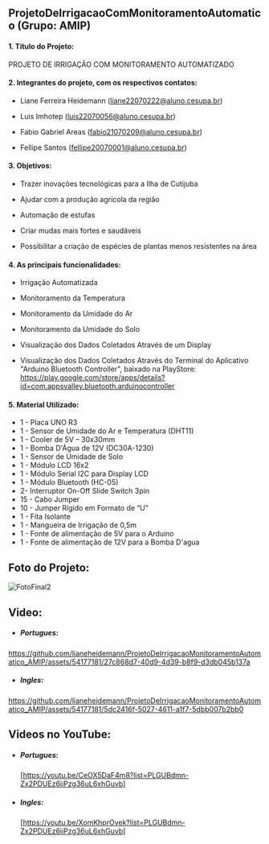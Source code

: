 ## ProjetoDeIrrigacaoComMonitoramentoAutomatico (Grupo: AMIP)

#### 1. Título do Projeto: 
   
  PROJETO DE IRRIGAÇÃO COM MONITORAMENTO AUTOMATIZADO 
 
 
#### 2. Integrantes do projeto, com os respectivos contatos: 

* Liane Ferreira Heidemann (liane22070222@aluno.cesupa.br)
    
* Luis Imhotep (luis22070056@aluno.cesupa.br)
       
* Fabio Gabriel Areas  (fabio21070209@aluno.cesupa.br)
    
* Fellipe Santos (fellipe20070001@aluno.cesupa.br)
    
    
    
#### 3. Objetivos:

* Trazer inovações tecnológicas para a Ilha de Cutijuba
    
* Ajudar com a produção agrícola da região
    
* Automação de estufas
    
* Criar mudas mais fortes e saudáveis
    
* Possibilitar a criação de espécies de plantas menos resistentes na área
 
  
#### 4. As principais funcionalidades:

* Irrigação Automatizada
    
* Monitoramento da Temperatura
    
* Monitoramento da Umidade do Ar
    
* Monitoramento da Umidade do Solo
    
* Visualização dos Dados Coletados Através de um Display
    
* Visualização dos Dados Coletados Através do Terminal do Aplicativo "Arduino Bluetooth Controller", baixado na PlayStore: https://play.google.com/store/apps/details?id=com.appsvalley.bluetooth.arduinocontroller

#### 5. Material Utilizado:

* 1 - Placa UNO R3
* 1 - Sensor de Umidade do Ar e Temperatura (DHT11)
* 1 - Cooler de 5V – 30x30mm
* 1 - Bomba D'Água de 12V (DC30A-1230)
* 1 - Sensor de Umidade de Solo
* 1 - Módulo LCD 16x2 
* 1 - Módulo Serial I2C para Display LCD
* 1 - Módulo Bluetooth (HC-05)
* 2- Interruptor On-Off Slide Switch 3pin
* 15 - Cabo Jumper
* 10 - Jumper Rígido em Formato de “U”
* 1 - Fita Isolante
* 1 - Mangueira de Irrigação de 0,5m
* 1 - Fonte de alimentação de 5V para o Arduino 
* 1 - Fonte de alimentação de 12V para a Bomba D'agua

## Foto do Projeto:

![FotoFinal2](https://github.com/lianeheidemann/ProjetoDeIrrigacaoMonitoramentoAutomatico_AMIP/assets/54177181/a5b93e3f-9898-478b-aae2-3255d4555473)

   
## Video:

* ##### Portugues:
https://github.com/lianeheidemann/ProjetoDeIrrigacaoMonitoramentoAutomatico_AMIP/assets/54177181/27c868d7-40d9-4d39-b8f9-d3db045b137a

* ##### Ingles:
https://github.com/lianeheidemann/ProjetoDeIrrigacaoMonitoramentoAutomatico_AMIP/assets/54177181/5dc2416f-5027-4611-a1f7-5dbb007b2bb0

  
## Videos no YouTube:

* ##### Portugues:
  [https://youtu.be/CeOX5DaF4m8?list=PLGUBdmn-Zx2PDUEz6iiPzg36uL6xhGuvb]

* ##### Ingles:
  [https://youtu.be/XomKhprOvek?list=PLGUBdmn-Zx2PDUEz6iiPzg36uL6xhGuvb]
   


